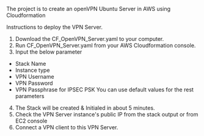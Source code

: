 The project is to create an openVPN Ubuntu Server in AWS using Cloudformation

Instructions to deploy the VPN Server.

1. Download the CF_OpenVPN_Server.yaml to your computer.
2. Run CF_OpenVPN_Server.yaml from your AWS Cloudformation console.
3. Input the below parameter
 - Stack Name
 - Instance type
 - VPN Username
 - VPN Password
 - VPN Passphrase for IPSEC PSK
 You can use default values for the rest parameters
 4. The Stack will be created & Initialed in about 5 minutes.
 5. Check the VPN Server instance's public IP from the stack output or from EC2 console
 6. Connect a VPN client to this VPN Server.
